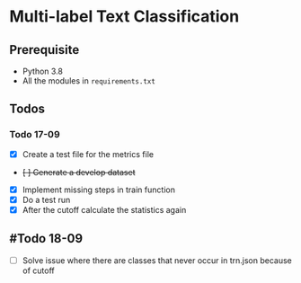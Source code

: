 # Multi-label Text Classification

## Prerequisite

- Python 3.8
- All the modules in `requirements.txt`

## Todos

### Todo 17-09

- [x] Create a test file for the metrics file
- ~~[ ] Generate a develop dataset~~
- [x] Implement missing steps in train function
- [x] Do a test run
- [x] After the cutoff calculate the statistics again

## #Todo 18-09

- [ ] Solve issue where there are classes that never occur in trn.json because of cutoff